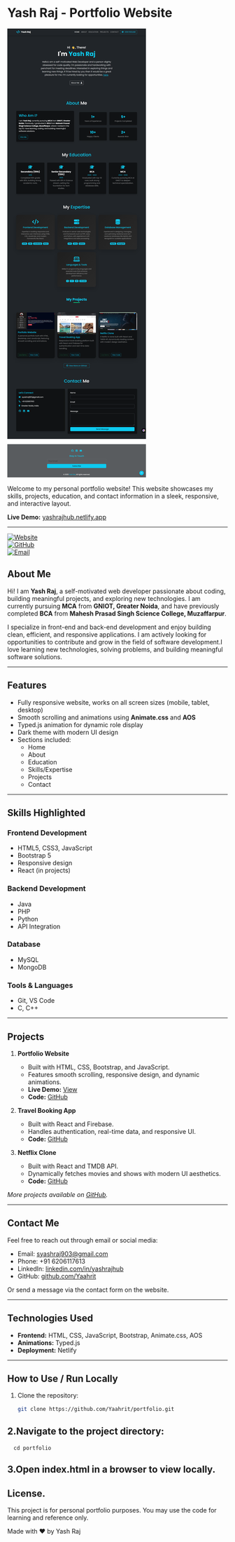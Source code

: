 # Yash Raj - Portfolio Website

![Portfolio Screenshot](yash.png)

Welcome to my personal portfolio website! This website showcases my skills, projects, education, and contact information in a sleek, responsive, and interactive layout.

**Live Demo:** [yashrajhub.netlify.app](https://yashrajhub.netlify.app)

---

[![Website](https://img.shields.io/badge/Website-yashrajhub.netlify.app-blue?style=for-the-badge)](https://yashrajhub.netlify.app) <br/>
[![GitHub](https://img.shields.io/badge/GitHub-Yaahrit-black?style=for-the-badge)](https://github.com/Yaahrit)<br/>
[![Email](https://img.shields.io/badge/Email-syashraj903@gmail.com-red?style=for-the-badge)](mailto:syashraj903@gmail.com)<br/>


## **About Me**

Hi! I am **Yash Raj**, a self-motivated web developer passionate about coding, building meaningful projects, and exploring new technologies. I am currently pursuing **MCA** from **GNIOT, Greater Noida**, and have previously completed **BCA** from **Mahesh Prasad Singh Science College, Muzaffarpur**.  

I specialize in front-end and back-end development and enjoy building clean, efficient, and responsive applications. I am actively looking for opportunities to contribute and grow in the field of software development.I love learning new technologies, solving problems, and building meaningful software solutions.

---

## **Features**

- Fully responsive website, works on all screen sizes (mobile, tablet, desktop)
- Smooth scrolling and animations using **Animate.css** and **AOS**
- Typed.js animation for dynamic role display
- Dark theme with modern UI design
- Sections included:
  - Home
  - About
  - Education
  - Skills/Expertise
  - Projects
  - Contact

---

## **Skills Highlighted**

### Frontend Development
- HTML5, CSS3, JavaScript
- Bootstrap 5
- Responsive design
- React (in projects)

### Backend Development
- Java
- PHP
- Python
- API Integration

### Database
- MySQL
- MongoDB

### Tools & Languages
- Git, VS Code
- C, C++

---

## **Projects**

1. **Portfolio Website**  
   - Built with HTML, CSS, Bootstrap, and JavaScript.  
   - Features smooth scrolling, responsive design, and dynamic animations.  
   - **Live Demo:** [View](https://yaahrit.netlify.app)  
   - **Code:** [GitHub](https://github.com/Yaahrit/portfolio)

2. **Travel Booking App**  
   - Built with React and Firebase.  
   - Handles authentication, real-time data, and responsive UI.  
   - **Code:** [GitHub](https://github.com/Yaahrit/Wanderland)

3. **Netflix Clone**  
   - Built with React and TMDB API.  
   - Dynamically fetches movies and shows with modern UI aesthetics.  
   - **Code:** [GitHub](https://github.com/Yaahrit/netflix)

*More projects available on [GitHub](https://github.com/Yaahrit).*

---

## **Contact Me**

Feel free to reach out through email or social media:

- Email: syashraj903@gmail.com
- Phone: +91 6206117613
- LinkedIn: [linkedin.com/in/yashrajhub](https://www.linkedin.com/in/yashrajhub/)
- GitHub: [github.com/Yaahrit](https://github.com/Yaahrit)

Or send a message via the contact form on the website.

---

## **Technologies Used**

- **Frontend:** HTML, CSS, JavaScript, Bootstrap, Animate.css, AOS
- **Animations:** Typed.js
- **Deployment:** Netlify

---

## **How to Use / Run Locally**

1. Clone the repository:
   ```bash
   git clone https://github.com/Yaahrit/portfolio.git
## **2.Navigate to the project directory:**
      cd portfolio
## 3.Open index.html in a browser to view locally.

## License.
This project is for personal portfolio purposes. You may use the code for learning and reference only.

Made with ❤️ by Yash Raj
